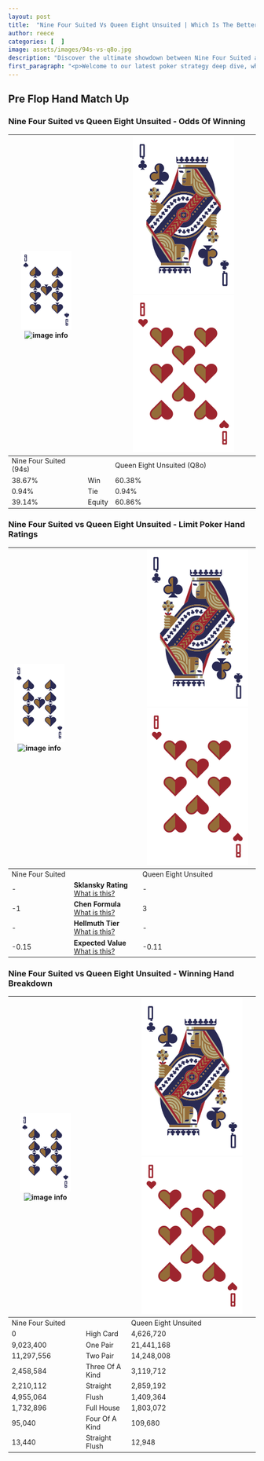 ```yaml
---
layout: post
title:  "Nine Four Suited Vs Queen Eight Unsuited | Which Is The Better Hand In Poker? A Complete Guide"
author: reece
categories: [  ]
image: assets/images/94s-vs-q8o.jpg
description: "Discover the ultimate showdown between Nine Four Suited and Queen Eight Unsuited in poker! Uncover the odds, strategies, and scenarios where one hand triumphs over the other. Get ready to up your poker game with this thrilling analysis."
first_paragraph: "<p>Welcome to our latest poker strategy deep dive, where we're pitting two distinct hands against each other in a high-stakes showdown: Nine Four Suited vs Queen Eight Unsuited.</p><p>In the dynamic world of poker, every decision counts, and knowing which hand holds the upper hand is key to your success at the table.</p><p>In this article, we'll dissect these two hands, explore the scenarios where one dominates the other, and equip you with the knowledge to make strategic choices that can tip the odds in your favor.</p><p>Get ready to unravel the intriguing dynamics of these poker hands and elevate your game to new heights.</p>"
---
```




[comment]: # (sp0)

## Pre Flop Hand Match Up

<div class="table hand-ratings" markdown="1"> 



### Nine Four Suited vs Queen Eight Unsuited - Odds Of Winning


    
| ![image info](assets/images/hand1/9.png) ![image info](assets/images/hand1/4s.png) |  | ![image info](assets/images/hand2/Q.png) ![image info](assets/images/hand2/8o.png) |
| -------- | -------- | -------- |
| Nine Four Suited (94s) |  | Queen Eight Unsuited (Q8o) |
| 38.67% | Win | 60.38% |
| 0.94% | Tie | 0.94% |
| 39.14% | Equity | 60.86% |




[comment]: # (sp1)



### Nine Four Suited vs Queen Eight Unsuited - Limit Poker Hand Ratings


    
| ![image info](assets/images/hand1/9.png) ![image info](assets/images/hand1/4s.png) |  | ![image info](assets/images/hand2/Q.png) ![image info](assets/images/hand2/8o.png) |
| -------- | -------- | -------- |
| Nine Four Suited |  | Queen Eight Unsuited |
| - | **Sklansky Rating** [What is this?](/sklansky-rating-explained) | - |
| -1 | **Chen Formula** [What is this?](/chen-formula-explained) | 3 |
| - | **Hellmuth Tier** [What is this?](/Hellmuth-tier-explained) | - |
| -0.15 | **Expected Value** [What is this?](/expected-value-explained) | -0.11 |




[comment]: # (sp2)



### Nine Four Suited vs Queen Eight Unsuited - Winning Hand Breakdown


    
| ![image info](assets/images/hand1/9.png) ![image info](assets/images/hand1/4s.png) |  | ![image info](assets/images/hand2/Q.png) ![image info](assets/images/hand2/8o.png) |
| -------- | -------- | -------- |
| Nine Four Suited |  | Queen Eight Unsuited |
| 0 | High Card | 4,626,720 |
| 9,023,400 | One Pair | 21,441,168 |
| 11,297,556 | Two Pair | 14,248,008 |
| 2,458,584 | Three Of A Kind | 3,119,712 |
| 2,210,112 | Straight | 2,859,192 |
| 4,955,064 | Flush | 1,409,364 |
| 1,732,896 | Full House | 1,803,072 |
| 95,040 | Four Of A Kind | 109,680 |
| 13,440 | Straight Flush | 12,948 |




[comment]: # (sp3)



</div>

[comment]: # (sp4)



[comment]: # (sp5)

